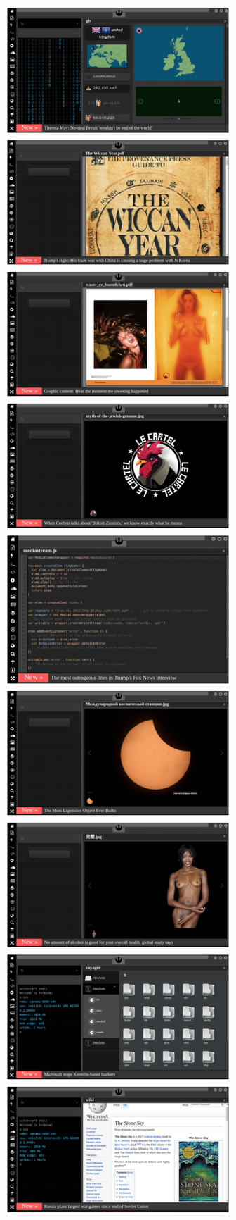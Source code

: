 
[![Image](brexit.png)](https://www.pornhub.com/view_video.php?viewkey=ph5daf2b0666260)

<!-- https://tahir33.uludagsozluk.com/ bkz solcuları sikerten kurt aferim kuçu  -->

![Image](wiccanyear.png)

[![Image](hearthemoment.png)](http://www.taschen-transfer.com/media/downloads/teaser_ce_buendchen.pdf)

[![Image](myth-of-the-jewish-genome.png)](https://www.merriam-webster.com/dictionary/chromatic)

![Image](mediasource.png)

![Image](ISS.png)

[![Image](完璧.png)](https://www.ibm.com/developerworks/jp/aix/library/au-errnovariable/index.html)

![Image](voyager.png)

![Image](stone-sky.png)


